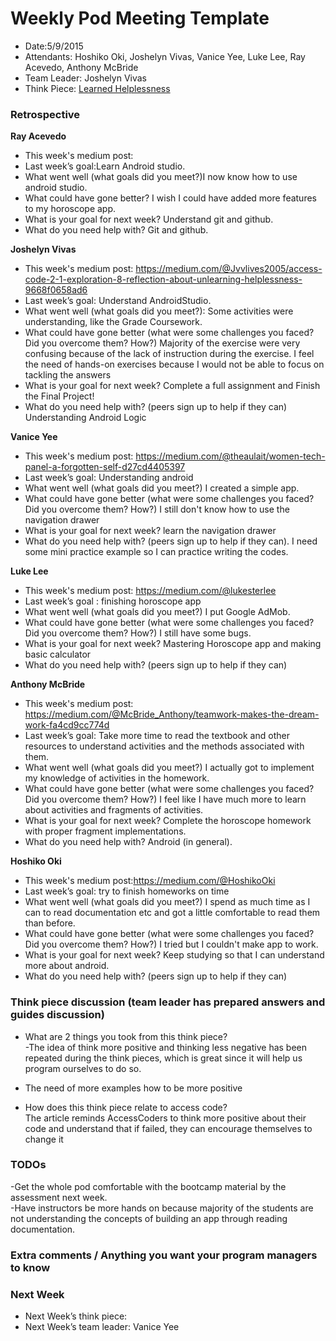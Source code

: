 # Weekly Pod Meeting Template

* Date:5/9/2015
* Attendants: Hoshiko Oki, Joshelyn Vivas, Vanice Yee, Luke Lee, Ray Acevedo, Anthony McBride
* Team Leader: Joshelyn Vivas 
* Think Piece:  [Learned Helplessness](<http://braythwayt.com/2015/01/20/learned-helplessness.html>)

### Retrospective

**Ray Acevedo**

* This week's medium post:
* Last week’s goal:Learn Android studio.
* What went well (what goals did you meet?)I now know how to use android studio.
* What could have gone better? I wish I could have added more features to my horoscope app.
* What is your goal for next week? Understand git and github.
* What do you need help with? Git and github.

**Joshelyn Vivas**

* This week's medium post: https://medium.com/@Jvvlives2005/access-code-2-1-exploration-8-reflection-about-unlearning-helplessness-9668f0658ad6
* Last week’s goal: Understand AndroidStudio.
* What went well (what goals did you meet?): Some activities were understanding, like the Grade Coursework.
* What could have gone better (what were some challenges you faced? Did you overcome them? How?) Majority of the exercise were very confusing because of the lack of instruction during the exercise. 
I feel the need of hands-on exercises because I would not be able to focus on tackling the answers
* What is your goal for next week? Complete a full assignment and Finish the Final Project!
* What do you need help with? (peers sign up to help if they can) Understanding Android Logic

**Vanice Yee**

* This week's medium post: https://medium.com/@theaulait/women-tech-panel-a-forgotten-self-d27cd4405397
* Last week’s goal: Understanding android
* What went well (what goals did you meet?) I created a simple app. 
* What could have gone better (what were some challenges you faced? Did you overcome them? How?) I still don't know how to use the navigation drawer
* What is your goal for next week? learn the navigation drawer
* What do you need help with? (peers sign up to help if they can). I need some mini practice example so I can practice writing the codes. 

**Luke Lee**

* This week's medium post: https://medium.com/@lukesterlee
* Last week’s goal : finishing horoscope app
* What went well (what goals did you meet?) I put Google AdMob.
* What could have gone better (what were some challenges you faced? Did you overcome them? How?) I still have some bugs.
* What is your goal for next week? Mastering Horoscope app and making basic calculator
* What do you need help with? (peers sign up to help if they can)

**Anthony McBride**

* This week's medium post: https://medium.com/@McBride_Anthony/teamwork-makes-the-dream-work-fa4cd9cc774d
* Last week’s goal: Take more time to read the textbook and other resources to understand activities and the methods associated with them.
* What went well (what goals did you meet?) I actually got to implement my knowledge of activities in the homework.
* What could have gone better (what were some challenges you faced? Did you overcome them? How?) I feel like I have much more to learn about activities and fragments of activities.
* What is your goal for next week? Complete the horoscope homework with proper fragment implementations.
* What do you need help with? Android (in general).

**Hoshiko Oki**

* This week's medium post:https://medium.com/@HoshikoOki
* Last week’s goal: try to finish homeworks on time
* What went well (what goals did you meet?) I spend as much time as I can to read documentation etc and got a little comfortable to read them than before.
* What could have gone better (what were some challenges you faced? Did you overcome them? How?)  I tried but I couldn't make app to work.  
* What is your goal for next week? Keep studying so that I can understand more about android.
* What do you need help with? (peers sign up to help if they can)

### Think piece discussion (team leader has prepared answers and guides discussion)

* What are 2 things you took from this think piece?<br>
-The idea of think more positive and thinking less negative has been repeated during the think pieces, which is great since it will help us program ourselves to do so. <br>
- The need of more examples how to be more positive

* How does this think piece relate to access code? <br>
The article reminds AccessCoders to think more positive about their code and understand that if failed, they can encourage themselves to change it

### TODOs

-Get the whole pod comfortable with the bootcamp material by the assessment next week. <br>
-Have instructors be more hands on because majority of the students are not understanding the concepts of building an app through reading documentation. 

### Extra comments / Anything you want your program managers to know

### Next Week

* Next Week’s think piece:
* Next Week’s team leader: Vanice Yee

